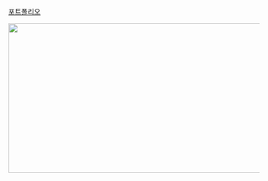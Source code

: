 [포트폴리오](https://janghw-portfolio.vercel.app/)


<a href="https://www.gitanimals.org/en_US?utm_medium=image&utm_source=statjhw&utm_content=farm">
<img
  src="https://render.gitanimals.org/farms/statjhw"
  width="600"
  height="300"
/>
</a>
